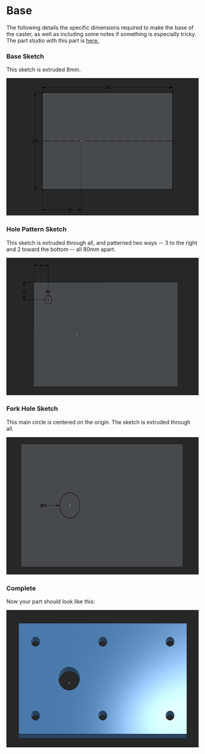 # Base

The following details the specific dimensions required to make the base of the caster, as well as including some notes if something is especially tricky. The part studio with this part is [here.](https://cvilleschools.onshape.com/documents/44d11c822fc5279efa47b295/w/90300413fc4f16957eadc67b/e/28092cdd77be910dc765f2cd)

### Base Sketch

This sketch is extruded 8mm.

<img src="/caster/parts/base/images/base_sketch.png" width="600px" height="360px" alt="Base Sketch">

### Hole Pattern Sketch

This sketch is extruded through all, and patterned two ways -- 3 to the right and 2 toward the bottom -- all 80mm apart.

<img src="/caster/parts/base/images/hole_pattern_sketch.png" width="600px" height="360px" alt="Hole Pattern Sketch">

### Fork Hole Sketch

This main circle is centered on the origin. The sketch is extruded through all.

<img src="/caster/parts/base/images/fork_hole_sketch.png" width="600px" height="360px" alt="Fork Hole Sketch">

### Complete

Now your part should look like this:

<img src="/caster/images/base.png" width="600px" height="360px" alt="Caster Base">
